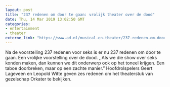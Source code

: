 ```yaml
---
layout: post
title: "237 redenen om door te gaan: vrolijk theater over de dood"
date: Thu, 14 Mar 2019 13:02:50 GMT
categories: 
- entertainment 
- theater 
externe_link: "https://www.ad.nl/musical-en-theater/237-redenen-om-door-te-gaan-vrolijk-theater-over-de-dood~a1c6147a/"
---
```


Na de voorstelling 237 redenen voor seks is er nu 237 redenen om door te gaan. Een vrolijke voorstelling over de dood. ,,Als we die show over seks konden maken, dan kunnen we dít onderwerp ook op het toneel krijgen. Een taboe doorbreken, maar op een zachte manier.” Hoofdrolspelers Geert Lageveen en Leopold Witte geven zes redenen om het theaterstuk van gezelschap Orkater te bekijken.
